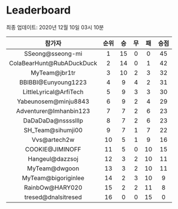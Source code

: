 # Leaderboard
최종 업데이트: 2020년 12월 10일 03시 10분




| 참가자 | 순위 | 승 | 무 | 패 | 승점 |
|:---:|:---:|:---:|:---:|:---:|:---:|
| SSeong@sseong-mi | 1 | 15 | 0 | 0 | 45 |
| ColaBearHunt@RubADuckDuck | 2 | 14 | 0 | 1 | 42 |
| MyTeam@jbr1tr | 3 | 10 | 2 | 3 | 32 |
| BBIBBI@Eunyoung1223 | 4 | 9 | 4 | 2 | 31 |
| LittleLyrical@ArfiTech | 5 | 9 | 3 | 3 | 30 |
| Yabeunosem@minju8843 | 6 | 9 | 2 | 4 | 29 |
| Adventurer@Imhanbin123 | 7 | 7 | 2 | 6 | 23 |
| DaDaDaDa@nsssslllp | 8 | 7 | 2 | 6 | 23 |
| SH_Team@sihumji00 | 9 | 7 | 1 | 7 | 22 |
| Vvs@artech2w | 10 | 5 | 1 | 9 | 16 |
| COOKIE@JIMINOFF | 11 | 5 | 0 | 10 | 15 |
| Hangeul@dazzsoj | 12 | 3 | 2 | 10 | 11 |
| MyTeam@dwgoon | 13 | 3 | 2 | 10 | 11 |
| MyTeam@bigoriginlee | 14 | 2 | 3 | 10 | 9 |
| RainbOw@HARY020 | 15 | 2 | 2 | 11 | 8 |
| tresed@dnalsitresed | 16 | 0 | 0 | 15 | 0 |